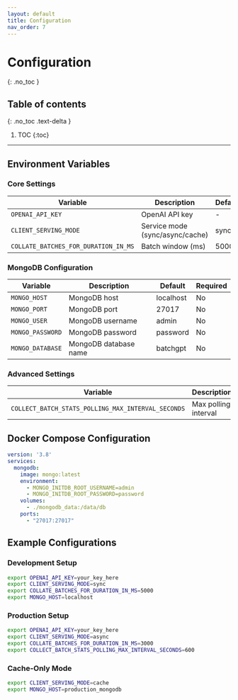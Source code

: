 ```yaml
---
layout: default
title: Configuration
nav_order: 7
---
```


# Configuration
{: .no_toc }

## Table of contents
{: .no_toc .text-delta }

1. TOC
{:toc}

---

## Environment Variables

### Core Settings

| Variable | Description | Default | Required |
|----------|-------------|---------|----------|
| `OPENAI_API_KEY` | OpenAI API key | - | Yes |
| `CLIENT_SERVING_MODE` | Service mode (sync/async/cache) | sync | No |
| `COLLATE_BATCHES_FOR_DURATION_IN_MS` | Batch window (ms) | 5000 | No |

### MongoDB Configuration

| Variable | Description | Default | Required |
|----------|-------------|---------|----------|
| `MONGO_HOST` | MongoDB host | localhost | No |
| `MONGO_PORT` | MongoDB port | 27017 | No |
| `MONGO_USER` | MongoDB username | admin | No |
| `MONGO_PASSWORD` | MongoDB password | password | No |
| `MONGO_DATABASE` | MongoDB database name | batchgpt | No |

### Advanced Settings

| Variable | Description | Default | Required |
|----------|-------------|---------|----------|
| `COLLECT_BATCH_STATS_POLLING_MAX_INTERVAL_SECONDS` | Max polling interval | 300 | No |

## Docker Compose Configuration

```yaml
version: '3.8'
services:
  mongodb:
    image: mongo:latest
    environment:
      - MONGO_INITDB_ROOT_USERNAME=admin
      - MONGO_INITDB_ROOT_PASSWORD=password
    volumes:
      - ./mongodb_data:/data/db
    ports:
      - "27017:27017"
```

## Example Configurations

### Development Setup
```bash
export OPENAI_API_KEY=your_key_here
export CLIENT_SERVING_MODE=sync
export COLLATE_BATCHES_FOR_DURATION_IN_MS=5000
export MONGO_HOST=localhost
```

### Production Setup
```bash
export OPENAI_API_KEY=your_key_here
export CLIENT_SERVING_MODE=async
export COLLATE_BATCHES_FOR_DURATION_IN_MS=3000
export COLLECT_BATCH_STATS_POLLING_MAX_INTERVAL_SECONDS=600
```

### Cache-Only Mode
```bash
export CLIENT_SERVING_MODE=cache
export MONGO_HOST=production_mongodb
```
